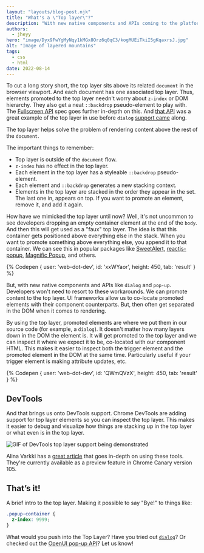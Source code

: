 ```yaml
---
layout: "layouts/blog-post.njk"
title: "What's a \"Top layer\"?"
description: "With new native components and APIs coming to the platform, what is this \"Top layer\" that they enable us to use?"
authors:
  - jheyy
hero: "image/Dyx9FwYgMyNqy1kMGx8Orz6q0qC3/kogMUEiTkiI5gKqaxrsJ.jpg"
alt: "Image of layered mountains"
tags:
  - css
  - html
date: 2022-08-14
---
```


To cut a long story short, the top layer sits above its related `document` in the browser viewport. And each document has one associated top layer. Thus, elements promoted to the top layer needn't worry about `z-index` or DOM hierarchy. They also get a neat `::backdrop` pseudo-element to play with. The [Fullscreen API](https://fullscreen.spec.whatwg.org/#new-stacking-layer) spec goes further in-depth on this. And [that API](https://developer.mozilla.org/docs/Web/API/Element/requestFullScreen) was a great example of the top layer in use before `dialog` [support came](https://caniuse.com/dialog) along.

The top layer helps solve the problem of rendering content above the rest of the `document`.

The important things to remember:
- Top layer is outside of the `document` flow.
- `z-index` has no effect in the top layer.
- Each element in the top layer has a styleable `::backdrop` pseudo-element.
- Each element and `::backdrop` generates a new stacking context.
- Elements in the top layer are stacked in the order they appear in the set. The last one in, appears on top. If you want to promote an element, remove it, and add it again.


How have we mimicked the top layer until now? Well, it's not uncommon to see developers dropping an empty container element at the end of the `body`. And then this will get used as a "faux" top layer. The idea is that this container gets positioned above everything else in the stack. When you want to promote something above everything else, you append it to that container. We can see this in popular packages like [SweetAlert](https://github.com/t4t5/sweetalert), [reactjs-popup](https://github.com/yjose/reactjs-popup), [Magnific Popup](https://github.com/dimsemenov/Magnific-Popup), and others. 

{% Codepen {
    user: 'web-dot-dev',
    id: 'xxWYaor',
    height: 450,
    tab: 'result'
  }
%}


But, with new native components and APIs like `dialog` and `pop-up`. Developers won't need to resort to these workarounds. We can promote content to the top layer. UI frameworks allow us to co-locate promoted elements with their component counterparts. But, then often get separated in the DOM when it comes to rendering.

By using the top layer, promoted elements are where we put them in our source code (for example, a `dialog`). It doesn't matter how many layers down in the DOM the element is. It will get promoted to the top layer and we can inspect it where we expect it to be, co-located with our component HTML. This makes it easier to inspect both the trigger element and the promoted element in the DOM at the same time. Particularly useful if your trigger element is making attribute updates, etc.

{% Codepen {
    user: 'web-dot-dev',
    id: 'QWmQVzX',
    height: 450,
    tab: 'result'
  }
%}


## DevTools

And that brings us onto DevTools support. Chrome DevTools are adding support for top layer elements so you can inspect the top layer. This makes it easier to debug and visualize how things are stacking up in the top layer or what even is in the top layer.

![GIF of DevTools top layer support being demonstrated](https://wd.imgix.net/image/1D9D0Ls1ATa2ZPA9x2ZWrGFyZzT2/36Yck7O77zDipSNGNNbB.gif?auto=format&w=1600
)

Alina Varkki has a [great article](/blog/top-layer-devtools/) that goes in-depth on using these tools. They're currently available as a preview feature in Chrome Canary version 105.


## That’s it!

A brief intro to the top layer. Making it possible to say "Bye!" to things like:

```css
.popup-container {
  z-index: 9999;
}
```

What would you push into the Top Layer? Have you tried out [`dialog`](https://developer.mozilla.org/docs/Web/HTML/Element/dialog)? Or checked out the [OpenUI pop-up API](https://open-ui.org/components/popup.research.explainer)? Let us know!


